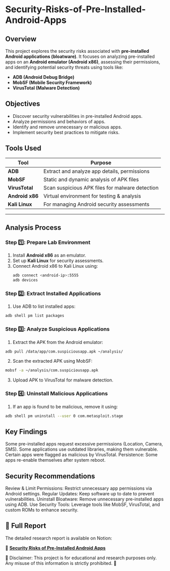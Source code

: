 # Security-Risks-of-Pre-Installed-Android-Apps

## Overview
This project explores the security risks associated with **pre-installed Android applications (bloatware)**. It focuses on analyzing pre-installed apps on an **Android emulator (Android x86)**, assessing their permissions, and identifying potential security threats using tools like:
- **ADB (Android Debug Bridge)**
- **MobSF (Mobile Security Framework)**
- **VirusTotal (Malware Detection)**

## Objectives
- Discover security vulnerabilities in pre-installed Android apps.
- Analyze permissions and behaviors of apps.
- Identify and remove unnecessary or malicious apps.
- Implement security best practices to mitigate risks.

## Tools Used
| Tool      | Purpose |
|-----------|---------|
| **ADB** | Extract and analyze app details, permissions |
| **MobSF** | Static and dynamic analysis of APK files |
| **VirusTotal** | Scan suspicious APK files for malware detection |
| **Android x86** | Virtual environment for testing & analysis |
| **Kali Linux** | For managing Android security assessments |


---

## **Analysis Process**
### Step 1️⃣: **Prepare Lab Environment**
1. Install **Android x86** as an emulator.
2. Set up **Kali Linux** for security assessments.
3. Connect Android x86 to Kali Linux using:
   ```bash
   adb connect <android-ip>:5555
   adb devices
   ```
### Step 2️⃣: Extract Installed Applications
1. Use ADB to list installed apps:
```bash
adb shell pm list packages
```
### Step 3️⃣: Analyze Suspicious Applications
1. Extract the APK from the Android emulator:
```bash
adb pull /data/app/com.suspiciousapp.apk ~/analysis/
```
2. Scan the extracted APK using MobSF:
```bash
mobsf -a ~/analysis/com.suspiciousapp.apk
```
3. Upload APK to VirusTotal for malware detection.
### Step 4️⃣: Uninstall Malicious Applications
1. If an app is found to be malicious, remove it using:
```bash
adb shell pm uninstall --user 0 com.metasploit.stage
```

## **Key Findings**
Some pre-installed apps request excessive permissions (Location, Camera, SMS).
Some applications use outdated libraries, making them vulnerable.
Certain apps were flagged as malicious by VirusTotal.
Persistence: Some apps re-enable themselves after system reboot.

## **Security Recommendations**

Review & Limit Permissions: Restrict unnecessary app permissions via Android settings.
Regular Updates: Keep software up to date to prevent vulnerabilities.
Uninstall Bloatware: Remove unnecessary pre-installed apps using ADB.
Use Security Tools: Leverage tools like MobSF, VirusTotal, and custom ROMs to enhance security.

## **📖 Full Report**
The detailed research report is available on Notion:

🔗 **[Security Risks of Pre-Installed Android Apps](https://www.notion.so/Security-Risks-of-Pre-Installed-Android-Apps-1ba7c5d196f480c18047e1528ed77791?pvs=4)**

📌 Disclaimer: This project is for educational and research purposes only. Any misuse of this information is strictly prohibited. 🚨




